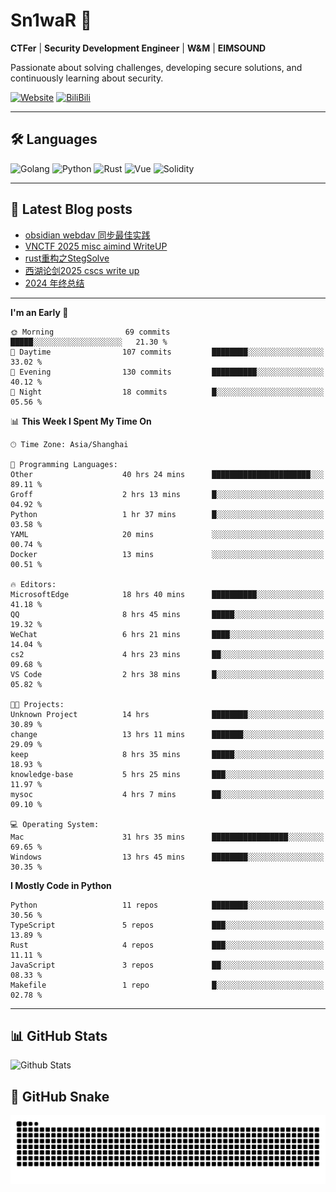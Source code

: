 # Sn1waR 👋

**CTFer** | **Security Development Engineer** | **W&M** | **EIMSOUND**

Passionate about solving challenges, developing secure solutions, and continuously learning about security.

[![Website](https://img.shields.io/website?url=https%3A%2F%2Fwww.snowywar.top)](https://www.snowywar.top) 
[![BiliBili](https://img.shields.io/badge/BiliBili-哔哩哔哩-00A1D6?style=flat&logo=bilibili&logoColor=white)](https://space.bilibili.com/8389161)  

---

## 🛠️ Languages
![Golang](https://img.shields.io/badge/-Golang-00ADD8?style=flat&logo=go&logoColor=white)
![Python](https://img.shields.io/badge/-Python-3776AB?style=flat&logo=python&logoColor=white)
![Rust](https://img.shields.io/badge/-Rust-000000?style=flat&logo=rust&logoColor=white)
![Vue](https://img.shields.io/badge/-Vue.js-4FC08D?style=flat&logo=vue.js&logoColor=white)
![Solidity](https://img.shields.io/badge/-Solidity-363636?style=flat&logo=solidity&logoColor=white)

---
## 📖 Latest Blog posts
<!-- BLOG-POST-LIST:START -->
- [obsidian webdav 同步最佳实践](https://www.snowywar.top/4555.html)
- [VNCTF 2025 misc aimind WriteUP](https://www.snowywar.top/4546.html)
- [rust重构之StegSolve](https://www.snowywar.top/4541.html)
- [西湖论剑2025 cscs write up](https://www.snowywar.top/4527.html)
- [2024 年终总结](https://www.snowywar.top/4525.html)
<!-- BLOG-POST-LIST:END -->
---
<!--START_SECTION:waka-->
**I'm an Early 🐤** 

```text
🌞 Morning                69 commits          █████░░░░░░░░░░░░░░░░░░░░   21.30 % 
🌆 Daytime                107 commits         ████████░░░░░░░░░░░░░░░░░   33.02 % 
🌃 Evening                130 commits         ██████████░░░░░░░░░░░░░░░   40.12 % 
🌙 Night                  18 commits          █░░░░░░░░░░░░░░░░░░░░░░░░   05.56 % 
```


📊 **This Week I Spent My Time On** 

```text
🕑︎ Time Zone: Asia/Shanghai

💬 Programming Languages: 
Other                    40 hrs 24 mins      ██████████████████████░░░   89.11 % 
Groff                    2 hrs 13 mins       █░░░░░░░░░░░░░░░░░░░░░░░░   04.92 % 
Python                   1 hr 37 mins        █░░░░░░░░░░░░░░░░░░░░░░░░   03.58 % 
YAML                     20 mins             ░░░░░░░░░░░░░░░░░░░░░░░░░   00.74 % 
Docker                   13 mins             ░░░░░░░░░░░░░░░░░░░░░░░░░   00.51 % 

🔥 Editors: 
MicrosoftEdge            18 hrs 40 mins      ██████████░░░░░░░░░░░░░░░   41.18 % 
QQ                       8 hrs 45 mins       █████░░░░░░░░░░░░░░░░░░░░   19.32 % 
WeChat                   6 hrs 21 mins       ████░░░░░░░░░░░░░░░░░░░░░   14.04 % 
cs2                      4 hrs 23 mins       ██░░░░░░░░░░░░░░░░░░░░░░░   09.68 % 
VS Code                  2 hrs 38 mins       █░░░░░░░░░░░░░░░░░░░░░░░░   05.82 % 

🐱‍💻 Projects: 
Unknown Project          14 hrs              ████████░░░░░░░░░░░░░░░░░   30.89 % 
change                   13 hrs 11 mins      ███████░░░░░░░░░░░░░░░░░░   29.09 % 
keep                     8 hrs 35 mins       █████░░░░░░░░░░░░░░░░░░░░   18.93 % 
knowledge-base           5 hrs 25 mins       ███░░░░░░░░░░░░░░░░░░░░░░   11.97 % 
mysoc                    4 hrs 7 mins        ██░░░░░░░░░░░░░░░░░░░░░░░   09.10 % 

💻 Operating System: 
Mac                      31 hrs 35 mins      █████████████████░░░░░░░░   69.65 % 
Windows                  13 hrs 45 mins      ████████░░░░░░░░░░░░░░░░░   30.35 % 
```

**I Mostly Code in Python** 

```text
Python                   11 repos            ████████░░░░░░░░░░░░░░░░░   30.56 % 
TypeScript               5 repos             ███░░░░░░░░░░░░░░░░░░░░░░   13.89 % 
Rust                     4 repos             ███░░░░░░░░░░░░░░░░░░░░░░   11.11 % 
JavaScript               3 repos             ██░░░░░░░░░░░░░░░░░░░░░░░   08.33 % 
Makefile                 1 repo              █░░░░░░░░░░░░░░░░░░░░░░░░   02.78 % 
```




<!--END_SECTION:waka-->
---

## 📊 GitHub Stats
![Github Stats](https://github-readme-stats.vercel.app/api?username=jiayuqi7813&show_icons=true&theme=radical)

## 🐍 GitHub Snake
<picture>
  <source media="(prefers-color-scheme: dark)" srcset="https://raw.githubusercontent.com/jiayuqi7813/jiayuqi7813/output/github-contribution-grid-snake-dark.svg">
  <source media="(prefers-color-scheme: light)" srcset="https://raw.githubusercontent.com/jiayuqi7813/jiayuqi7813/output/github-contribution-grid-snake.svg">
  <img alt="github contribution grid snake animation" src="https://raw.githubusercontent.com/jiayuqi7813/jiayuqi7813/output/github-contribution-grid-snake.svg">
</picture>

